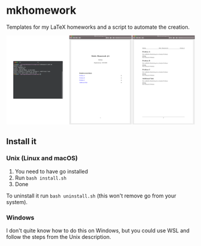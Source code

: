 # mkhomework
Templates for my LaTeX homeworks and a script to automate the creation.

![Screenshot](screenshot.png)

## Install it
### Unix (Linux and macOS)
1) You need to have go installed
2) Run `bash install.sh`
3) Done

To uninstall it run `bash uninstall.sh` (this won't remove go from your system).

### Windows 
I don't quite know how to do this on Windows, but you could use 
WSL and follow the steps from the Unix description.